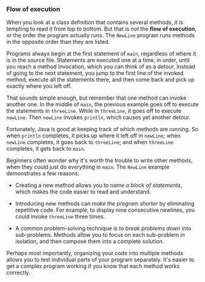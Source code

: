 ###  Flow of execution



When you look at a class definition that contains several methods, it is tempting to read it from top to bottom.
But that is *not* the **flow of execution**, or the order the program actually runs.
The `NewLine` program runs methods in the opposite order than they are listed.

Programs always begin at the first statement of `main`, regardless of where it is in the source file.
Statements are executed one at a time, in order, until you reach a method invocation, which you can think of as a detour.
Instead of going to the next statement, you jump to the first line of the invoked method, execute all the statements there, and then come back and pick up exactly where you left off.

That sounds simple enough, but remember that one method can invoke another one.
In the middle of `main`, the previous example goes off to execute the statements in `threeLine`.
While in `threeLine`, it goes off to execute `newLine`.
Then `newLine` invokes `println`, which causes yet another detour.

Fortunately, Java is good at keeping track of which methods are running.
So when `println` completes, it picks up where it left off in `newLine`; when `newLine` completes, it goes back to `threeLine`; and when `threeLine` completes, it gets back to `main`.



Beginners often wonder why it's worth the trouble to write other methods, when they could just do everything in `main`.
The `NewLine` example demonstrates a few reasons:



*  Creating a new method allows you to *name a block of statements*, which makes the code easier to read and understand.

*  Introducing new methods can *make the program shorter* by eliminating repetitive code.
For example, to display nine consecutive newlines, you could invoke `threeLine` three times.

*  A common problem-solving technique is to *break problems down* into sub-problems.
Methods allow you to focus on each sub-problem in isolation, and then compose them into a complete solution.


Perhaps most importantly, organizing your code into multiple methods allows you to test individual parts of your program separately.
It's easier to get a complex program working if you know that each method works correctly.
